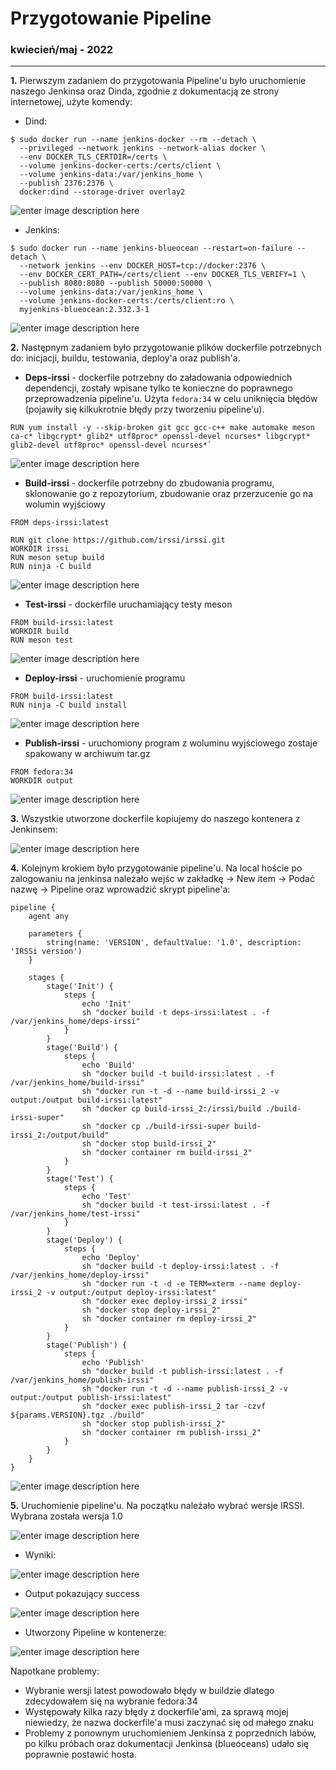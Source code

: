 # Przygotowanie Pipeline
### kwiecień/maj - 2022 
---
**1.** Pierwszym zadaniem do przygotowania Pipeline'u było uruchomienie naszego Jenkinsa oraz Dinda, zgodnie z dokumentacją ze strony internetowej, użyte komendy: 

 - Dind:
````
$ sudo docker run --name jenkins-docker --rm --detach \
  --privileged --network jenkins --network-alias docker \
  --env DOCKER_TLS_CERTDIR=/certs \
  --volume jenkins-docker-certs:/certs/client \
  --volume jenkins-data:/var/jenkins_home \
  --publish 2376:2376 \
  docker:dind --storage-driver overlay2
````

![enter image description here](https://github.com/InzynieriaOprogramowaniaAGH/MDO2022_S/blob/AW400107/INO/GCL02/AW400107/Lab05/DIND.PNG?raw=true)

 - Jenkins:
  ````
$ sudo docker run --name jenkins-blueocean --restart=on-failure --detach \
    --network jenkins --env DOCKER_HOST=tcp://docker:2376 \
    --env DOCKER_CERT_PATH=/certs/client --env DOCKER_TLS_VERIFY=1 \
    --publish 8080:8080 --publish 50000:50000 \
    --volume jenkins-data:/var/jenkins_home \
    --volume jenkins-docker-certs:/certs/client:ro \
    myjenkins-blueocean:2.332.3-1
````
![enter image description here](https://github.com/InzynieriaOprogramowaniaAGH/MDO2022_S/blob/AW400107/INO/GCL02/AW400107/Lab05/Jenkins.PNG?raw=true)

**2.** Następnym zadaniem było przygotowanie plików dockerfile potrzebnych do: inicjacji, buildu, testowania, deploy'a oraz publish'a.

 

 - **Deps-irssi** - dockerfile potrzebny do załadowania odpowiednich dependencji, zostały wpisane tylko te konieczne do poprawnego przeprowadzenia pipeline'u. Użyta `fedora:34` w celu uniknięcia błędów (pojawiły się kilkukrotnie błędy przy tworzeniu pipeline'u).
 
 ````FROM fedora:34
RUN yum install -y --skip-broken git gcc gcc-c++ make automake meson ca-c* libgcrypt* glib2* utf8proc* openssl-devel ncurses* libgcrypt* glib2-devel utf8proc* openssl-devel ncurses*`
````
![enter image description here](https://github.com/InzynieriaOprogramowaniaAGH/MDO2022_S/blob/AW400107/INO/GCL02/AW400107/Lab05/deps_irssi.PNG?raw=true)
 
 - **Build-irssi** - dockerfile potrzebny do zbudowania programu, sklonowanie go z repozytorium, zbudowanie oraz przerzucenie go na wolumin wyjściowy
```
FROM deps-irssi:latest

RUN git clone https://github.com/irssi/irssi.git
WORKDIR irssi
RUN meson setup build
RUN ninja -C build
````
![enter image description here](https://github.com/InzynieriaOprogramowaniaAGH/MDO2022_S/blob/AW400107/INO/GCL02/AW400107/Lab05/build_irssi.PNG?raw=true)

 - **Test-irssi** - dockerfile uruchamiający testy meson
 ````
 FROM build-irssi:latest
WORKDIR build
RUN meson test
````
![enter image description here](https://github.com/InzynieriaOprogramowaniaAGH/MDO2022_S/blob/AW400107/INO/GCL02/AW400107/Lab05/test_irssi.PNG?raw=true)
 - **Deploy-irssi** - uruchomienie programu
 ````
 FROM build-irssi:latest
RUN ninja -C build install
````
![enter image description here](https://github.com/InzynieriaOprogramowaniaAGH/MDO2022_S/blob/AW400107/INO/GCL02/AW400107/Lab05/deploy_irssi.PNG?raw=true)
 - **Publish-irssi** - uruchomiony program z woluminu wyjściowego zostaje spakowany w archiwum tar.gz
````
FROM fedora:34
WORKDIR output
````
![enter image description here](https://github.com/InzynieriaOprogramowaniaAGH/MDO2022_S/blob/AW400107/INO/GCL02/AW400107/Lab05/publish_irssi.PNG?raw=true)

**3.** Wszystkie utworzone dockerfile kopiujemy do naszego kontenera z Jenkinsem:

![enter image description here](https://github.com/InzynieriaOprogramowaniaAGH/MDO2022_S/blob/AW400107/INO/GCL02/AW400107/Lab05/kopiowanie.PNG?raw=true)

**4.** Kolejnym krokiem było przygotowanie pipeline'u. Na local hoście po zalogowaniu na jenkinsa należało wejśc w zakładkę -> New item -> Podać nazwę -> Pipeline oraz wprowadzić skrypt pipeline'a:
````
pipeline {
    agent any

	parameters {
        string(name: 'VERSION', defaultValue: '1.0', description: 'IRSSi version')
    }

    stages {
        stage('Init') {
            steps {
                echo 'Init'
                sh "docker build -t deps-irssi:latest . -f /var/jenkins_home/deps-irssi"
            }
        }
        stage('Build') {
            steps {
                echo 'Build'
                sh "docker build -t build-irssi:latest . -f /var/jenkins_home/build-irssi"
				sh "docker run -t -d --name build-irssi_2 -v output:/output build-irssi:latest"
				sh "docker cp build-irssi_2:/irssi/build ./build-irssi-super"
				sh "docker cp ./build-irssi-super build-irssi_2:/output/build"
				sh "docker stop build-irssi_2"
				sh "docker container rm build-irssi_2"
            }
        }
        stage('Test') {
            steps {
                echo 'Test'
                sh "docker build -t test-irssi:latest . -f /var/jenkins_home/test-irssi"
            }
        }
		stage('Deploy') {
            steps {
                echo 'Deploy'
                sh "docker build -t deploy-irssi:latest . -f /var/jenkins_home/deploy-irssi"
				sh "docker run -t -d -e TERM=xterm --name deploy-irssi_2 -v output:/output deploy-irssi:latest"
				sh "docker exec deploy-irssi_2 irssi"
				sh "docker stop deploy-irssi_2"
				sh "docker container rm deploy-irssi_2"
            }
        }
		stage('Publish') {
            steps {
                echo 'Publish'
                sh "docker build -t publish-irssi:latest . -f /var/jenkins_home/publish-irssi"
				sh "docker run -t -d --name publish-irssi_2 -v output:/output publish-irssi:latest"
				sh "docker exec publish-irssi_2 tar -czvf ${params.VERSION}.tgz ./build"
				sh "docker stop publish-irssi_2"
				sh "docker container rm publish-irssi_2"
            }
        }
    }
}
````
![enter image description here](https://github.com/InzynieriaOprogramowaniaAGH/MDO2022_S/blob/AW400107/INO/GCL02/AW400107/Lab05/twoerzenie.PNG?raw=true)

**5.** Uruchomienie pipeline'u. Na początku należało wybrać wersje IRSSI. Wybrana została wersja 1.0 

![enter image description here](https://github.com/InzynieriaOprogramowaniaAGH/MDO2022_S/blob/AW400107/INO/GCL02/AW400107/Lab05/build_parameters.PNG?raw=true)

 - Wyniki: 
 
![enter image description here](https://github.com/InzynieriaOprogramowaniaAGH/MDO2022_S/blob/AW400107/INO/GCL02/AW400107/Lab05/uruchomienie.PNG?raw=true)

 - Output pokazujący success

![enter image description here](https://github.com/InzynieriaOprogramowaniaAGH/MDO2022_S/blob/AW400107/INO/GCL02/AW400107/Lab05/succes.PNG?raw=true)

 - Utworzony Pipeline w kontenerze:

![enter image description here](https://github.com/InzynieriaOprogramowaniaAGH/MDO2022_S/blob/AW400107/INO/GCL02/AW400107/Lab05/kontener.PNG?raw=true)

Napotkane problemy:

 - Wybranie wersji latest powodowało błędy w buildzie dlatego zdecydowałem się na wybranie fedora:34
 - Występowały kilka razy błędy z dockerfile'ami, za sprawą mojej niewiedzy, że nazwa dockerfile'a musi zaczynać się od małego znaku
 - Problemy z ponownym uruchomieniem Jenkinsa z poprzednich labów, po kilku próbach oraz dokumentacji Jenkinsa (blueoceans) udało się poprawnie postawić hosta.
 
 

